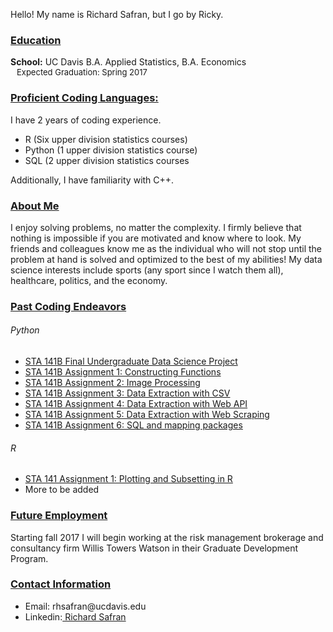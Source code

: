 Hello! My name is Richard Safran, but I go by Ricky.
<h3><b><u>Education</u></b></h3>
  <b>School:</b> UC Davis B.A. Applied Statistics, B.A. Economics<br>
  <span style="display:inline-block; width: 10;"></span><font size = '-1'>Expected Graduation: Spring 2017</font><br>
<h3><b><u>Proficient Coding Languages:</u></b></h3>
I have 2 years of coding experience.
  <ul>
    <li>R (Six upper division statistics courses)</li>
    <li>Python (1 upper division statistics course)</li>
    <li>SQL (2 upper division statistics courses</li>
  </ul>
Additionally, I have familiarity with C++.
<h3><b><u>About Me</u></b></h3>
I enjoy solving problems, no matter the complexity. I firmly believe that nothing is impossible if you are motivated and know where to look. My friends and colleagues know me as the individual who will not stop until the problem at hand is solved and optimized to the best of my abilities! My data science interests include sports (any sport since I watch them all), healthcare, politics, and the economy.
<h3><b><u>Past Coding Endeavors</u></b></h3>
<h6>Python</h6>
  <ul>
    <li> <a href="STA 141B (Python)/Final Project-Undergraduate Data Sceince Project.html"> STA 141B Final Undergraduate Data Science Project</a></li>
    <li> <a href="STA 141B (Python)/HW 1 (Constructing Doomsday Algorithm).html"> STA 141B Assignment 1: Constructing Functions</a></li>
    <li> <a href="STA 141B (Python)/HW 2 (Image Processing).html"> STA 141B Assignment 2: Image Processing</a></li>
    <li> <a href="STA 141B (Python)/HW 3 (Extracting Data Through CSV).html"> STA 141B Assignment 3: Data Extraction with CSV</a></li>
    <li> <a href="STA 141B (Python)/HW 4 (Extracting Data Through Web API using Json).html"> STA 141B Assignment 4: Data Extraction with Web API</a></li>
    <li> <a href="STA 141B (Python)/HW 5 (Extracting Data Through HTML Web Scraping).html"> STA 141B Assignment 5: Data Extraction with Web Scraping</a></li>
    <li> <a href="STA 141B (Python)/HW 6 (SQL and Mapping Analysis).html"> STA 141B Assignment 6: SQL and mapping packages</a></li> 
  </ul>
<h6>R</h6>
  <ul>
    <li> <a href="STA 141 (R)/Assignment 1 (Plotting and Subsetting in R)/HW 1 Complete.html"> STA 141 Assignment 1: Plotting and Subsetting in R</a></li>
    <li> More to be added</li>
  </ul>

<h3><b><u>Future Employment</u></b></h3>
Starting fall 2017 I will begin working at the risk management brokerage and consultancy firm Willis Towers Watson in their Graduate Development Program.

<h3><b><u>Contact Information</u></b></h3>
  <ul>
     <li>Email: <div style="display: inline">rhsafran@ucdavis.edu</div></li>
     <li>Linkedin:<div style="display: inline"><a href="https://www.linkedin.com/in/richardsafran/"> Richard Safran</a></div></li>
  </ul>
